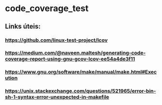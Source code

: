 # code_coverage_test

## Links úteis:
### https://github.com/linux-test-project/lcov
### https://medium.com/@naveen.maltesh/generating-code-coverage-report-using-gnu-gcov-lcov-ee54a4de3f11
### https://www.gnu.org/software/make/manual/make.html#Execution
### https://unix.stackexchange.com/questions/521965/error-bin-sh-1-syntax-error-unexpected-in-makefile
